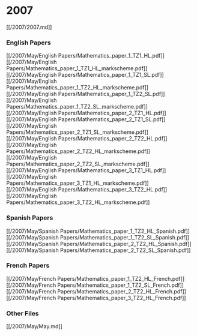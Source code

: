 # 2007

[[/2007/2007.md]]

### English Papers
[[/2007/May/English Papers/Mathematics_paper_1_TZ1_HL.pdf]]
[[/2007/May/English Papers/Mathematics_paper_1_TZ1_HL_markscheme.pdf]]
[[/2007/May/English Papers/Mathematics_paper_1_TZ1_SL.pdf]]
[[/2007/May/English Papers/Mathematics_paper_1_TZ2_HL_markscheme.pdf]]
[[/2007/May/English Papers/Mathematics_paper_1_TZ2_SL.pdf]]
[[/2007/May/English Papers/Mathematics_paper_1_TZ2_SL_markscheme.pdf]]
[[/2007/May/English Papers/Mathematics_paper_2_TZ1_HL.pdf]]
[[/2007/May/English Papers/Mathematics_paper_2_TZ1_SL.pdf]]
[[/2007/May/English Papers/Mathematics_paper_2_TZ1_SL_markscheme.pdf]]
[[/2007/May/English Papers/Mathematics_paper_2_TZ2_HL.pdf]]
[[/2007/May/English Papers/Mathematics_paper_2_TZ2_HL_markscheme.pdf]]
[[/2007/May/English Papers/Mathematics_paper_2_TZ2_SL_markscheme.pdf]]
[[/2007/May/English Papers/Mathematics_paper_3_TZ1_HL.pdf]]
[[/2007/May/English Papers/Mathematics_paper_3_TZ1_HL_markscheme.pdf]]
[[/2007/May/English Papers/Mathematics_paper_3_TZ2_HL.pdf]]
[[/2007/May/English Papers/Mathematics_paper_3_TZ2_HL_markscheme.pdf]]
### Spanish Papers
[[/2007/May/Spanish Papers/Mathematics_paper_1_TZ2_HL_Spanish.pdf]]
[[/2007/May/Spanish Papers/Mathematics_paper_1_TZ2_SL_Spanish.pdf]]
[[/2007/May/Spanish Papers/Mathematics_paper_2_TZ2_HL_Spanish.pdf]]
[[/2007/May/Spanish Papers/Mathematics_paper_2_TZ2_SL_Spanish.pdf]]
### French Papers
[[/2007/May/French Papers/Mathematics_paper_1_TZ2_HL_French.pdf]]
[[/2007/May/French Papers/Mathematics_paper_1_TZ2_SL_French.pdf]]
[[/2007/May/French Papers/Mathematics_paper_2_TZ2_HL_French.pdf]]
[[/2007/May/French Papers/Mathematics_paper_3_TZ2_HL_French.pdf]]

### Other Files
[[/2007/May/May.md]]
